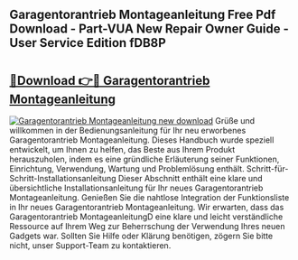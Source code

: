 ## Garagentorantrieb Montageanleitung Free Pdf Download - Part-VUA New Repair Owner Guide - User Service Edition fDB8P

# <h2><a href="http://df89tlw.blite.top/?on=Garagentorantrieb+Montageanleitung">🔗Download 👉🔴 Garagentorantrieb Montageanleitung</a></h2>

[![Garagentorantrieb Montageanleitung new download](https://i.imgur.com/lujVjoI.png)](http://df89tlw.blite.top/?on=Garagentorantrieb+Montageanleitung)
Grüße und willkommen in der Bedienungsanleitung für Ihr neu erworbenes Garagentorantrieb Montageanleitung. Dieses Handbuch wurde speziell entwickelt, um Ihnen zu helfen, das Beste aus Ihrem Produkt herauszuholen, indem es eine gründliche Erläuterung seiner Funktionen, Einrichtung, Verwendung, Wartung und Problemlösung enthält. Schritt-für-Schritt-Installationsanleitung Dieser Abschnitt enthält eine klare und übersichtliche Installationsanleitung für Ihr neues Garagentorantrieb Montageanleitung. Genießen Sie die nahtlose Integration der Funktionsliste in Ihr neues Garagentorantrieb Montageanleitung. Wir erwarten, dass das Garagentorantrieb MontageanleitungD eine klare und leicht verständliche Ressource auf Ihrem Weg zur Beherrschung der Verwendung Ihres neuen Gadgets war. Sollten Sie Hilfe oder Klärung benötigen, zögern Sie bitte nicht, unser Support-Team zu kontaktieren.
